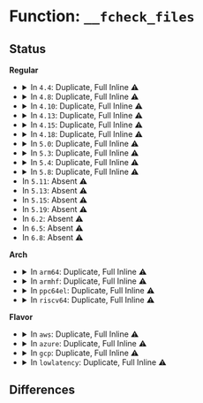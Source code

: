 # Function: <code>__fcheck_files</code>

## Status
<b>Regular</b>
<ul>
<li>
<details>
<summary>In <code>4.4</code>: Duplicate, Full Inline ⚠️</summary>

**Collision:** Static Duplication

**Inline:** Full

**Transformation:** False

**Instances:**

```
In kernel/kcmp.c (ffffffff810e973f)
Location: include/linux/fdtable.h:80
Inline: True
Inline callers:
  - kernel/kcmp.c:get_file_raw_ptr
```
```
In fs/file.c (ffffffff81229c26)
Location: include/linux/fdtable.h:80
Inline: True
Inline callers:
  - fs/file.c:__fget
  - fs/file.c:SyS_dup2
  - fs/file.c:SyS_dup2
```
```
In fs/notify/dnotify/dnotify.c (ffffffff8125153a)
Location: include/linux/fdtable.h:80
Inline: True
Inline callers:
  - fs/notify/dnotify/dnotify.c:fcntl_dirnotify
```
```
In fs/locks.c (ffffffff81262d2d)
Location: include/linux/fdtable.h:80
Inline: True
Inline callers:
  - fs/locks.c:fcntl_setlk
```
```
In fs/proc/fd.c (ffffffff812815b6)
Location: include/linux/fdtable.h:80
Inline: True
Inline callers:
  - fs/proc/fd.c:proc_readfd_common
  - fs/proc/fd.c:proc_fd_link
  - fs/proc/fd.c:seq_show
  - fs/proc/fd.c:tid_fd_revalidate
```
</details>
</li>
<li>
<details>
<summary>In <code>4.8</code>: Duplicate, Full Inline ⚠️</summary>

**Collision:** Static Duplication

**Inline:** Full

**Transformation:** False

**Instances:**

```
In kernel/kcmp.c (ffffffff810f049f)
Location: include/linux/fdtable.h:80
Inline: True
Inline callers:
  - kernel/kcmp.c:get_file_raw_ptr
```
```
In fs/file.c (ffffffff81253644)
Location: include/linux/fdtable.h:80
Inline: True
Inline callers:
  - fs/file.c:SyS_dup2
  - fs/file.c:SyS_dup2
  - fs/file.c:__fget
```
```
In fs/notify/dnotify/dnotify.c (ffffffff81279d38)
Location: include/linux/fdtable.h:80
Inline: True
Inline callers:
  - fs/notify/dnotify/dnotify.c:fcntl_dirnotify
```
```
In fs/locks.c (ffffffff8128efdc)
Location: include/linux/fdtable.h:80
Inline: True
Inline callers:
  - fs/locks.c:fcntl_setlk
```
```
In fs/proc/fd.c (ffffffff812ae675)
Location: include/linux/fdtable.h:80
Inline: True
Inline callers:
  - fs/proc/fd.c:proc_readfd_common
  - fs/proc/fd.c:proc_fd_link
  - fs/proc/fd.c:tid_fd_revalidate
  - fs/proc/fd.c:seq_show
```
</details>
</li>
<li>
<details>
<summary>In <code>4.10</code>: Duplicate, Full Inline ⚠️</summary>

**Collision:** Static Duplication

**Inline:** Full

**Transformation:** False

**Instances:**

```
In kernel/kcmp.c (ffffffff810f75ff)
Location: include/linux/fdtable.h:80
Inline: True
Inline callers:
  - kernel/kcmp.c:get_file_raw_ptr
```
```
In fs/file.c (ffffffff81266894)
Location: include/linux/fdtable.h:80
Inline: True
Inline callers:
  - fs/file.c:SyS_dup2
  - fs/file.c:SyS_dup2
  - fs/file.c:__fget
```
```
In fs/notify/dnotify/dnotify.c (ffffffff8128d8e8)
Location: include/linux/fdtable.h:80
Inline: True
Inline callers:
  - fs/notify/dnotify/dnotify.c:fcntl_dirnotify
```
```
In fs/locks.c (ffffffff812a3f90)
Location: include/linux/fdtable.h:80
Inline: True
Inline callers:
  - fs/locks.c:fcntl_setlk
```
```
In fs/proc/fd.c (ffffffff812c4055)
Location: include/linux/fdtable.h:80
Inline: True
Inline callers:
  - fs/proc/fd.c:proc_readfd_common
  - fs/proc/fd.c:proc_fd_link
  - fs/proc/fd.c:tid_fd_revalidate
  - fs/proc/fd.c:seq_show
```
</details>
</li>
<li>
<details>
<summary>In <code>4.13</code>: Duplicate, Full Inline ⚠️</summary>

**Collision:** Static Duplication

**Inline:** Full

**Transformation:** False

**Instances:**

```
In kernel/kcmp.c (ffffffff810f9756)
Location: include/linux/fdtable.h:80
Inline: True
Inline callers:
  - kernel/kcmp.c:SyS_kcmp
  - kernel/kcmp.c:get_file_raw_ptr
```
```
In fs/file.c (ffffffff8127407b)
Location: include/linux/fdtable.h:80
Inline: True
Inline callers:
  - fs/file.c:SyS_dup2
  - fs/file.c:SyS_dup2
  - fs/file.c:__fget
```
```
In fs/notify/dnotify/dnotify.c (ffffffff8129a82f)
Location: include/linux/fdtable.h:80
Inline: True
Inline callers:
  - fs/notify/dnotify/dnotify.c:fcntl_dirnotify
```
```
In fs/locks.c (ffffffff812b2bbc)
Location: include/linux/fdtable.h:80
Inline: True
Inline callers:
  - fs/locks.c:fcntl_setlk
```
```
In fs/proc/fd.c (ffffffff812d1464)
Location: include/linux/fdtable.h:80
Inline: True
Inline callers:
  - fs/proc/fd.c:proc_readfd_common
  - fs/proc/fd.c:proc_fd_link
  - fs/proc/fd.c:tid_fd_revalidate
  - fs/proc/fd.c:seq_show
```
</details>
</li>
<li>
<details>
<summary>In <code>4.15</code>: Duplicate, Full Inline ⚠️</summary>

**Collision:** Static Duplication

**Inline:** Full

**Transformation:** False

**Instances:**

```
In kernel/kcmp.c (ffffffff811041db)
Location: include/linux/fdtable.h:82
Inline: True
Inline callers:
  - kernel/kcmp.c:SyS_kcmp
  - kernel/kcmp.c:get_file_raw_ptr
```
```
In fs/file.c (ffffffff8129695c)
Location: include/linux/fdtable.h:82
Inline: True
Inline callers:
  - fs/file.c:SyS_dup2
  - fs/file.c:SyS_dup2
  - fs/file.c:__fget
```
```
In fs/notify/dnotify/dnotify.c (ffffffff812bdc0f)
Location: include/linux/fdtable.h:82
Inline: True
Inline callers:
  - fs/notify/dnotify/dnotify.c:fcntl_dirnotify
```
```
In fs/locks.c (ffffffff812d6652)
Location: include/linux/fdtable.h:82
Inline: True
Inline callers:
  - fs/locks.c:fcntl_setlk
```
```
In fs/proc/fd.c (ffffffff812f5c54)
Location: include/linux/fdtable.h:82
Inline: True
Inline callers:
  - fs/proc/fd.c:proc_readfd_common
  - fs/proc/fd.c:proc_fd_link
  - fs/proc/fd.c:tid_fd_revalidate
  - fs/proc/fd.c:seq_show
```
</details>
</li>
<li>
<details>
<summary>In <code>4.18</code>: Duplicate, Full Inline ⚠️</summary>

**Collision:** Static Duplication

**Inline:** Full

**Transformation:** False

**Instances:**

```
In kernel/kcmp.c (ffffffff8110e9cb)
Location: include/linux/fdtable.h:82
Inline: True
Inline callers:
  - kernel/kcmp.c:kcmp_epoll_target
  - kernel/kcmp.c:get_file_raw_ptr
```
```
In kernel/bpf/syscall.c (ffffffff811b38e1)
Location: include/linux/fdtable.h:82
Inline: True
Inline callers:
  - kernel/bpf/syscall.c:bpf_task_fd_query
```
```
In fs/file.c (ffffffff812bc100)
Location: include/linux/fdtable.h:82
Inline: True
Inline callers:
  - fs/file.c:__ia32_sys_dup2
  - fs/file.c:__x64_sys_dup2
  - fs/file.c:ksys_dup3
  - fs/file.c:__fget
```
```
In fs/notify/dnotify/dnotify.c (ffffffff812e68a9)
Location: include/linux/fdtable.h:82
Inline: True
Inline callers:
  - fs/notify/dnotify/dnotify.c:fcntl_dirnotify
```
```
In fs/locks.c (ffffffff8130120d)
Location: include/linux/fdtable.h:82
Inline: True
Inline callers:
  - fs/locks.c:fcntl_setlk
```
```
In fs/proc/fd.c (ffffffff813234d4)
Location: include/linux/fdtable.h:82
Inline: True
Inline callers:
  - fs/proc/fd.c:proc_readfd_common
  - fs/proc/fd.c:proc_fd_link
  - fs/proc/fd.c:tid_fd_mode
  - fs/proc/fd.c:seq_show
```
</details>
</li>
<li>
<details>
<summary>In <code>5.0</code>: Duplicate, Full Inline ⚠️</summary>

**Collision:** Static Duplication

**Inline:** Full

**Transformation:** False

**Instances:**

```
In kernel/kcmp.c (ffffffff81119f4b)
Location: include/linux/fdtable.h:82
Inline: True
Inline callers:
  - kernel/kcmp.c:kcmp_epoll_target
  - kernel/kcmp.c:get_file_raw_ptr
```
```
In kernel/bpf/syscall.c (ffffffff811c456e)
Location: include/linux/fdtable.h:82
Inline: True
Inline callers:
  - kernel/bpf/syscall.c:__do_sys_bpf
```
```
In fs/file.c (ffffffff812d12f0)
Location: include/linux/fdtable.h:82
Inline: True
Inline callers:
  - fs/file.c:__ia32_sys_dup2
  - fs/file.c:__x64_sys_dup2
  - fs/file.c:ksys_dup3
  - fs/file.c:__fget
```
```
In fs/notify/dnotify/dnotify.c (ffffffff812fb43c)
Location: include/linux/fdtable.h:82
Inline: True
Inline callers:
  - fs/notify/dnotify/dnotify.c:fcntl_dirnotify
```
```
In fs/locks.c (ffffffff81316cfb)
Location: include/linux/fdtable.h:82
Inline: True
Inline callers:
  - fs/locks.c:fcntl_setlk
```
```
In fs/proc/fd.c (ffffffff8133a3f4)
Location: include/linux/fdtable.h:82
Inline: True
Inline callers:
  - fs/proc/fd.c:proc_readfd_common
  - fs/proc/fd.c:proc_fd_link
  - fs/proc/fd.c:tid_fd_mode
  - fs/proc/fd.c:seq_show
```
</details>
</li>
<li>
<details>
<summary>In <code>5.3</code>: Duplicate, Full Inline ⚠️</summary>

**Collision:** Static Duplication

**Inline:** Full

**Transformation:** False

**Instances:**

```
In kernel/kcmp.c (ffffffff81124bc9)
Location: include/linux/fdtable.h:82
Inline: True
Inline callers:
  - kernel/kcmp.c:__do_sys_kcmp
  - kernel/kcmp.c:get_file_raw_ptr
```
```
In kernel/bpf/syscall.c (ffffffff811d60bd)
Location: include/linux/fdtable.h:82
Inline: True
Inline callers:
  - kernel/bpf/syscall.c:__do_sys_bpf
```
```
In fs/file.c (ffffffff812ee310)
Location: include/linux/fdtable.h:82
Inline: True
Inline callers:
  - fs/file.c:__ia32_sys_dup2
  - fs/file.c:__x64_sys_dup2
  - fs/file.c:ksys_dup3
  - fs/file.c:__fget
```
```
In fs/notify/dnotify/dnotify.c (ffffffff8131bd23)
Location: include/linux/fdtable.h:82
Inline: True
Inline callers:
  - fs/notify/dnotify/dnotify.c:fcntl_dirnotify
```
```
In fs/locks.c (ffffffff8133e58b)
Location: include/linux/fdtable.h:82
Inline: True
Inline callers:
  - fs/locks.c:fcntl_setlk
```
```
In fs/proc/fd.c (ffffffff81362594)
Location: include/linux/fdtable.h:82
Inline: True
Inline callers:
  - fs/proc/fd.c:proc_readfd_common
  - fs/proc/fd.c:proc_fd_link
  - fs/proc/fd.c:tid_fd_mode
  - fs/proc/fd.c:seq_show
```
</details>
</li>
<li>
<details>
<summary>In <code>5.4</code>: Duplicate, Full Inline ⚠️</summary>

**Collision:** Static Duplication

**Inline:** Full

**Transformation:** False

**Instances:**

```
In kernel/kcmp.c (ffffffff81130b89)
Location: include/linux/fdtable.h:82
Inline: True
Inline callers:
  - kernel/kcmp.c:__do_sys_kcmp
  - kernel/kcmp.c:get_file_raw_ptr
```
```
In kernel/bpf/syscall.c (ffffffff811e2063)
Location: include/linux/fdtable.h:82
Inline: True
Inline callers:
  - kernel/bpf/syscall.c:__do_sys_bpf
```
```
In fs/file.c (ffffffff812ffdd0)
Location: include/linux/fdtable.h:82
Inline: True
Inline callers:
  - fs/file.c:__ia32_sys_dup2
  - fs/file.c:__x64_sys_dup2
  - fs/file.c:ksys_dup3
  - fs/file.c:__fget
```
```
In fs/notify/dnotify/dnotify.c (ffffffff8132eb0c)
Location: include/linux/fdtable.h:82
Inline: True
Inline callers:
  - fs/notify/dnotify/dnotify.c:fcntl_dirnotify
```
```
In fs/locks.c (ffffffff81356b7b)
Location: include/linux/fdtable.h:82
Inline: True
Inline callers:
  - fs/locks.c:fcntl_setlk
```
```
In fs/proc/fd.c (ffffffff8137a7f4)
Location: include/linux/fdtable.h:82
Inline: True
Inline callers:
  - fs/proc/fd.c:proc_readfd_common
  - fs/proc/fd.c:proc_fd_link
  - fs/proc/fd.c:tid_fd_mode
  - fs/proc/fd.c:seq_show
```
</details>
</li>
<li>
<details>
<summary>In <code>5.8</code>: Duplicate, Full Inline ⚠️</summary>

**Collision:** Static Duplication

**Inline:** Full

**Transformation:** False

**Instances:**

```
In kernel/kcmp.c (ffffffff8113fc1a)
Location: include/linux/fdtable.h:82
Inline: True
Inline callers:
  - kernel/kcmp.c:kcmp_epoll_target
  - kernel/kcmp.c:get_file_raw_ptr
```
```
In kernel/bpf/syscall.c (ffffffff811fc75b)
Location: include/linux/fdtable.h:82
Inline: True
Inline callers:
  - kernel/bpf/syscall.c:bpf_task_fd_query
```
```
In kernel/bpf/task_iter.c (ffffffff812166cc)
Location: include/linux/fdtable.h:82
Inline: True
Inline callers:
  - kernel/bpf/task_iter.c:task_file_seq_get_next
```
```
In fs/file.c (ffffffff81338f14)
Location: include/linux/fdtable.h:82
Inline: True
Inline callers:
  - fs/file.c:__ia32_sys_dup2
  - fs/file.c:__x64_sys_dup2
  - fs/file.c:ksys_dup3
  - fs/file.c:__fget_files
```
```
In fs/notify/dnotify/dnotify.c (ffffffff813689e5)
Location: include/linux/fdtable.h:82
Inline: True
Inline callers:
  - fs/notify/dnotify/dnotify.c:fcntl_dirnotify
```
```
In fs/io_uring.c (ffffffff8137fdf0)
Location: include/linux/fdtable.h:82
Inline: True
Inline callers:
  - fs/io_uring.c:io_grab_files
```
```
In fs/locks.c (ffffffff8139df40)
Location: include/linux/fdtable.h:82
Inline: True
Inline callers:
  - fs/locks.c:fcntl_setlk
```
```
In fs/proc/fd.c (ffffffff813c3bfb)
Location: include/linux/fdtable.h:82
Inline: True
Inline callers:
  - fs/proc/fd.c:proc_readfd_common
  - fs/proc/fd.c:proc_fd_link
  - fs/proc/fd.c:tid_fd_mode
  - fs/proc/fd.c:seq_show
```
</details>
</li>
<li>
In <code>5.11</code>: Absent ⚠️
</li>
<li>
In <code>5.13</code>: Absent ⚠️
</li>
<li>
In <code>5.15</code>: Absent ⚠️
</li>
<li>
In <code>5.19</code>: Absent ⚠️
</li>
<li>
In <code>6.2</code>: Absent ⚠️
</li>
<li>
In <code>6.5</code>: Absent ⚠️
</li>
<li>
In <code>6.8</code>: Absent ⚠️
</li>
</ul>
<b>Arch</b>
<ul>
<li>
<details>
<summary>In <code>arm64</code>: Duplicate, Full Inline ⚠️</summary>

**Collision:** Static Duplication

**Inline:** Full

**Transformation:** False

**Instances:**

```
In kernel/kcmp.c (ffff800010197acc)
Location: include/linux/fdtable.h:82
Inline: True
Inline callers:
  - kernel/kcmp.c:kcmp_epoll_target
  - kernel/kcmp.c:get_file_raw_ptr
```
```
In kernel/bpf/syscall.c (ffff80001026579c)
Location: include/linux/fdtable.h:82
Inline: True
Inline callers:
  - kernel/bpf/syscall.c:__do_sys_bpf
```
```
In fs/file.c (ffff8000103b195c)
Location: include/linux/fdtable.h:82
Inline: True
Inline callers:
  - fs/file.c:__arm64_sys_dup2
  - fs/file.c:ksys_dup3
  - fs/file.c:__fget
```
```
In fs/notify/dnotify/dnotify.c (ffff8000103eb51c)
Location: include/linux/fdtable.h:82
Inline: True
Inline callers:
  - fs/notify/dnotify/dnotify.c:fcntl_dirnotify
```
```
In fs/locks.c (ffff800010419688)
Location: include/linux/fdtable.h:82
Inline: True
Inline callers:
  - fs/locks.c:fcntl_setlk
```
```
In fs/proc/fd.c (ffff800010446ac0)
Location: include/linux/fdtable.h:82
Inline: True
Inline callers:
  - fs/proc/fd.c:proc_readfd_common
  - fs/proc/fd.c:proc_fd_link
  - fs/proc/fd.c:tid_fd_mode
  - fs/proc/fd.c:seq_show
```
</details>
</li>
<li>
<details>
<summary>In <code>armhf</code>: Duplicate, Full Inline ⚠️</summary>

**Collision:** Static Duplication

**Inline:** Full

**Transformation:** False

**Instances:**

```
In kernel/kcmp.c (c03e2de8)
Location: include/linux/fdtable.h:82
Inline: True
Inline callers:
  - kernel/kcmp.c:__se_sys_kcmp
  - kernel/kcmp.c:get_file_raw_ptr
```
```
In kernel/bpf/syscall.c (c0493984)
Location: include/linux/fdtable.h:82
Inline: True
Inline callers:
  - kernel/bpf/syscall.c:bpf_task_fd_query
```
```
In fs/file.c (c0591b94)
Location: include/linux/fdtable.h:82
Inline: True
Inline callers:
  - fs/file.c:__se_sys_dup2
  - fs/file.c:ksys_dup3
  - fs/file.c:__fget
```
```
In fs/notify/dnotify/dnotify.c (c05c2528)
Location: include/linux/fdtable.h:82
Inline: True
Inline callers:
  - fs/notify/dnotify/dnotify.c:fcntl_dirnotify
```
```
In fs/locks.c (c05e5b90)
Location: include/linux/fdtable.h:82
Inline: True
Inline callers:
  - fs/locks.c:fcntl_setlk64
  - fs/locks.c:fcntl_setlk
```
```
In fs/proc/fd.c (c060bc98)
Location: include/linux/fdtable.h:82
Inline: True
Inline callers:
  - fs/proc/fd.c:proc_readfd_common
  - fs/proc/fd.c:proc_fd_link
  - fs/proc/fd.c:tid_fd_mode
  - fs/proc/fd.c:seq_show
```
</details>
</li>
<li>
<details>
<summary>In <code>ppc64el</code>: Duplicate, Full Inline ⚠️</summary>

**Collision:** Static Duplication

**Inline:** Full

**Transformation:** False

**Instances:**

```
In kernel/kcmp.c (c0000000001f7ccc)
Location: include/linux/fdtable.h:82
Inline: True
Inline callers:
  - kernel/kcmp.c:__se_sys_kcmp
  - kernel/kcmp.c:get_file_raw_ptr
```
```
In kernel/bpf/syscall.c (c00000000030a2bc)
Location: include/linux/fdtable.h:82
Inline: True
Inline callers:
  - kernel/bpf/syscall.c:__do_sys_bpf
```
```
In fs/file.c (c0000000004ad01c)
Location: include/linux/fdtable.h:82
Inline: True
Inline callers:
  - fs/file.c:__se_sys_dup2
  - fs/file.c:ksys_dup3
  - fs/file.c:__fget
```
```
In fs/notify/dnotify/dnotify.c (c0000000004f2878)
Location: include/linux/fdtable.h:82
Inline: True
Inline callers:
  - fs/notify/dnotify/dnotify.c:fcntl_dirnotify
```
```
In fs/locks.c (c000000000529188)
Location: include/linux/fdtable.h:82
Inline: True
Inline callers:
  - fs/locks.c:fcntl_setlk
```
```
In fs/proc/fd.c (c00000000055cb60)
Location: include/linux/fdtable.h:82
Inline: True
Inline callers:
  - fs/proc/fd.c:proc_readfd_common
  - fs/proc/fd.c:proc_fd_link
  - fs/proc/fd.c:tid_fd_mode
  - fs/proc/fd.c:seq_show
```
</details>
</li>
<li>
<details>
<summary>In <code>riscv64</code>: Duplicate, Full Inline ⚠️</summary>

**Collision:** Static Duplication

**Inline:** Full

**Transformation:** False

**Instances:**

```
In kernel/kcmp.c (ffffffe000128c9c)
Location: include/linux/fdtable.h:82
Inline: True
Inline callers:
  - kernel/kcmp.c:__se_sys_kcmp
  - kernel/kcmp.c:get_file_raw_ptr
```
```
In kernel/bpf/syscall.c (ffffffe0001a105c)
Location: include/linux/fdtable.h:82
Inline: True
Inline callers:
  - kernel/bpf/syscall.c:__do_sys_bpf
```
```
In fs/file.c (ffffffe0002768ea)
Location: include/linux/fdtable.h:82
Inline: True
Inline callers:
  - fs/file.c:__se_sys_dup2
  - fs/file.c:ksys_dup3
  - fs/file.c:__fget
```
```
In fs/notify/dnotify/dnotify.c (ffffffe00029f916)
Location: include/linux/fdtable.h:82
Inline: True
Inline callers:
  - fs/notify/dnotify/dnotify.c:fcntl_dirnotify
```
```
In fs/locks.c (ffffffe0002bfe1c)
Location: include/linux/fdtable.h:82
Inline: True
Inline callers:
  - fs/locks.c:fcntl_setlk
```
```
In fs/proc/fd.c (ffffffe0002dca16)
Location: include/linux/fdtable.h:82
Inline: True
Inline callers:
  - fs/proc/fd.c:proc_readfd_common
  - fs/proc/fd.c:proc_fd_link
  - fs/proc/fd.c:tid_fd_mode
  - fs/proc/fd.c:seq_show
```
</details>
</li>
</ul>
<b>Flavor</b>
<ul>
<li>
<details>
<summary>In <code>aws</code>: Duplicate, Full Inline ⚠️</summary>

**Collision:** Static Duplication

**Inline:** Full

**Transformation:** False

**Instances:**

```
In kernel/kcmp.c (ffffffff81129339)
Location: include/linux/fdtable.h:82
Inline: True
Inline callers:
  - kernel/kcmp.c:__do_sys_kcmp
  - kernel/kcmp.c:get_file_raw_ptr
```
```
In kernel/bpf/syscall.c (ffffffff811da683)
Location: include/linux/fdtable.h:82
Inline: True
Inline callers:
  - kernel/bpf/syscall.c:__do_sys_bpf
```
```
In fs/file.c (ffffffff812f83b0)
Location: include/linux/fdtable.h:82
Inline: True
Inline callers:
  - fs/file.c:__ia32_sys_dup2
  - fs/file.c:__x64_sys_dup2
  - fs/file.c:ksys_dup3
  - fs/file.c:__fget
```
```
In fs/notify/dnotify/dnotify.c (ffffffff813270ec)
Location: include/linux/fdtable.h:82
Inline: True
Inline callers:
  - fs/notify/dnotify/dnotify.c:fcntl_dirnotify
```
```
In fs/locks.c (ffffffff8134f15b)
Location: include/linux/fdtable.h:82
Inline: True
Inline callers:
  - fs/locks.c:fcntl_setlk
```
```
In fs/proc/fd.c (ffffffff81372dd4)
Location: include/linux/fdtable.h:82
Inline: True
Inline callers:
  - fs/proc/fd.c:proc_readfd_common
  - fs/proc/fd.c:proc_fd_link
  - fs/proc/fd.c:tid_fd_mode
  - fs/proc/fd.c:seq_show
```
</details>
</li>
<li>
<details>
<summary>In <code>azure</code>: Duplicate, Full Inline ⚠️</summary>

**Collision:** Static Duplication

**Inline:** Full

**Transformation:** False

**Instances:**

```
In kernel/kcmp.c (ffffffff8111bbc9)
Location: include/linux/fdtable.h:82
Inline: True
Inline callers:
  - kernel/kcmp.c:__do_sys_kcmp
  - kernel/kcmp.c:get_file_raw_ptr
```
```
In kernel/bpf/syscall.c (ffffffff811cd443)
Location: include/linux/fdtable.h:82
Inline: True
Inline callers:
  - kernel/bpf/syscall.c:__do_sys_bpf
```
```
In fs/file.c (ffffffff812e8fd0)
Location: include/linux/fdtable.h:82
Inline: True
Inline callers:
  - fs/file.c:__ia32_sys_dup2
  - fs/file.c:__x64_sys_dup2
  - fs/file.c:ksys_dup3
  - fs/file.c:__fget
```
```
In fs/notify/dnotify/dnotify.c (ffffffff81317c8c)
Location: include/linux/fdtable.h:82
Inline: True
Inline callers:
  - fs/notify/dnotify/dnotify.c:fcntl_dirnotify
```
```
In fs/locks.c (ffffffff8133fe3b)
Location: include/linux/fdtable.h:82
Inline: True
Inline callers:
  - fs/locks.c:fcntl_setlk
```
```
In fs/proc/fd.c (ffffffff813638a4)
Location: include/linux/fdtable.h:82
Inline: True
Inline callers:
  - fs/proc/fd.c:proc_readfd_common
  - fs/proc/fd.c:proc_fd_link
  - fs/proc/fd.c:tid_fd_mode
  - fs/proc/fd.c:seq_show
```
</details>
</li>
<li>
<details>
<summary>In <code>gcp</code>: Duplicate, Full Inline ⚠️</summary>

**Collision:** Static Duplication

**Inline:** Full

**Transformation:** False

**Instances:**

```
In kernel/kcmp.c (ffffffff81127059)
Location: include/linux/fdtable.h:82
Inline: True
Inline callers:
  - kernel/kcmp.c:__do_sys_kcmp
  - kernel/kcmp.c:get_file_raw_ptr
```
```
In kernel/bpf/syscall.c (ffffffff811d8453)
Location: include/linux/fdtable.h:82
Inline: True
Inline callers:
  - kernel/bpf/syscall.c:__do_sys_bpf
```
```
In fs/file.c (ffffffff812f61c0)
Location: include/linux/fdtable.h:82
Inline: True
Inline callers:
  - fs/file.c:__ia32_sys_dup2
  - fs/file.c:__x64_sys_dup2
  - fs/file.c:ksys_dup3
  - fs/file.c:__fget
```
```
In fs/notify/dnotify/dnotify.c (ffffffff81324bbc)
Location: include/linux/fdtable.h:82
Inline: True
Inline callers:
  - fs/notify/dnotify/dnotify.c:fcntl_dirnotify
```
```
In fs/locks.c (ffffffff8134cc2b)
Location: include/linux/fdtable.h:82
Inline: True
Inline callers:
  - fs/locks.c:fcntl_setlk
```
```
In fs/proc/fd.c (ffffffff813708a4)
Location: include/linux/fdtable.h:82
Inline: True
Inline callers:
  - fs/proc/fd.c:proc_readfd_common
  - fs/proc/fd.c:proc_fd_link
  - fs/proc/fd.c:tid_fd_mode
  - fs/proc/fd.c:seq_show
```
</details>
</li>
<li>
<details>
<summary>In <code>lowlatency</code>: Duplicate, Full Inline ⚠️</summary>

**Collision:** Static Duplication

**Inline:** Full

**Transformation:** False

**Instances:**

```
In kernel/kcmp.c (ffffffff8113369c)
Location: include/linux/fdtable.h:82
Inline: True
Inline callers:
  - kernel/kcmp.c:__do_sys_kcmp
  - kernel/kcmp.c:get_file_raw_ptr
```
```
In kernel/bpf/syscall.c (ffffffff811e67eb)
Location: include/linux/fdtable.h:82
Inline: True
Inline callers:
  - kernel/bpf/syscall.c:__do_sys_bpf
```
```
In fs/file.c (ffffffff813073d7)
Location: include/linux/fdtable.h:82
Inline: True
Inline callers:
  - fs/file.c:__ia32_sys_dup2
  - fs/file.c:__x64_sys_dup2
  - fs/file.c:ksys_dup3
  - fs/file.c:__fget
```
```
In fs/notify/dnotify/dnotify.c (ffffffff8133693c)
Location: include/linux/fdtable.h:82
Inline: True
Inline callers:
  - fs/notify/dnotify/dnotify.c:fcntl_dirnotify
```
```
In fs/locks.c (ffffffff8136016b)
Location: include/linux/fdtable.h:82
Inline: True
Inline callers:
  - fs/locks.c:fcntl_setlk
```
```
In fs/proc/fd.c (ffffffff81384283)
Location: include/linux/fdtable.h:82
Inline: True
Inline callers:
  - fs/proc/fd.c:proc_readfd_common
  - fs/proc/fd.c:proc_fd_link
  - fs/proc/fd.c:tid_fd_mode
  - fs/proc/fd.c:seq_show
```
</details>
</li>
</ul>

## Differences

